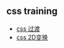 ## css training
* [css 过渡](https://jiafengz.github.io/css-training/task1/transition.html)
* [css 2D变换](https://jiafengz.github.io/css-training/task2/transform.html)
